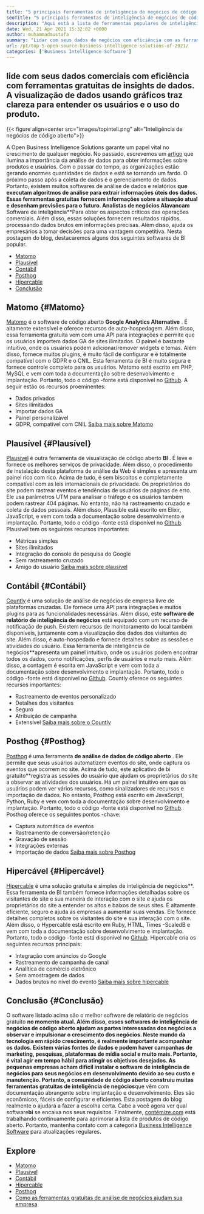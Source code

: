 ```yaml
---
title: "5 principais ferramentas de inteligência de negócios de código aberto de 2021" 
seoTitle: "5 principais ferramentas de inteligência de negócios de código aberto de 2021" 
description: "Aqui está a lista de ferramentas populares de inteligência de negócios de código aberto com recursos e documentação ricos. Estes são Matomo, plausíveis, contados e muito mais." 
date: Wed, 21 Apr 2021 15:32:02 +0000
author: muhammadmustafa
summary: "Lidar com seus dados de negócios com eficiência com as ferramentas gratuitas de insights de dados. A visualização de dados usando gráficos traz clareza para entender os usuários e o uso do produto." 
url: /pt/top-5-open-source-business-intelligence-solutions-of-2021/
categories: ['Business Intelligence Software']
---
```


## lide com seus dados comerciais com eficiência com ferramentas gratuitas de insights de dados. A visualização de dados usando gráficos traz clareza para entender os usuários e o uso do produto.

{{< figure align=center src="images/topinteli.png" alt="Inteligência de negócios de código aberto">}}

A Open Business Intelligence Solutions garante um papel vital no crescimento de qualquer negócio. No passado, escrevemos um [artigo][1] que ilumina a importância da análise de dados para obter informações sobre produtos e usuários. Com o passar do tempo, as organizações estão gerando enormes quantidades de dados e está se tornando um fardo. O próximo passo após a coleta de dados é o gerenciamento de dados. Portanto, existem muitos softwares de análise de dados e relatórios **que executam algoritmos de análise para extrair informações úteis dos dados. Essas ferramentas gratuitas fornecem informações sobre a situação atual e desenham previsões para o futuro. Analistas de negócios Alavancam** Software de inteligência**Para obter os aspectos críticos das operações comerciais. Além disso, essas soluções fornecem resultados rápidos, processando dados brutos em informações precisas. Além disso, ajuda os empresários a tomar decisões para uma vantagem competitiva. Nesta postagem do blog, destacaremos alguns dos seguintes softwares de BI popular.
  * [Matomo][2]
  * [Plausível][3]
  * [Contábil][4]
  * [Posthog][5]
  * [Hipercable][6]
  * [Conclusão][7]

## Matomo {#Matomo}

[Matomo][8] é o software de código aberto **Google Analytics Alternative** . É altamente extensível e oferece recursos de auto-hospedagem. Além disso, essa ferramenta gratuita vem com uma API para integrações e permite que os usuários importem dados GA de sites ilimitados. O painel é bastante intuitivo, onde os usuários podem adicionar/remover widgets e temas. Além disso, fornece muitos plugins, é muito fácil de configurar e é totalmente compatível com o GDPR e o CNIL. Esta ferramenta de BI é muito segura e fornece controle completo para os usuários. Matomo está escrito em PHP, MySQL e vem com toda a documentação sobre desenvolvimento e implantação. Portanto, todo o código -fonte está disponível no [Github][9].
A seguir estão os recursos proeminentes:
  * Dados privados
  * Sites ilimitados
  * Importar dados GA
  * Painel personalizável
  * GDPR, compatível com CNIL
[Saiba mais sobre Matomo][10]

## Plausível {#Plausível}

[Plausível][11] é outra ferramenta de visualização de código aberto **BI** . É leve e fornece os melhores serviços de privacidade. Além disso, o procedimento de instalação desta plataforma de análise da Web é simples e apresenta um painel rico com rico. Acima de tudo, é sem biscoitos e completamente compatível com as leis internacionais de privacidade. Os proprietários do site podem rastrear eventos e tendências de usuários de páginas de erro. Ele usa parâmetros UTM para analisar o tráfego e os usuários também podem rastrear 404 páginas. No entanto, não há rastreamento cruzado e coleta de dados pessoais. Além disso, Plausible está escrito em Elixir, JavaScript, e vem com toda a documentação sobre desenvolvimento e implantação. Portanto, todo o código -fonte está disponível no [Github][12].
Plausível tem os seguintes recursos importantes:
  * Métricas simples
  * Sites ilimitados
  * Integração do console de pesquisa do Google
  * Sem rastreamento cruzado
  * Amigo do usuário
[Saiba mais sobre plausível][13]

## Contábil {#Contábil}

[Countly][14] é uma solução de análise de negócios de empresa livre de plataformas cruzadas. Ele fornece uma API para integrações e muitos plugins para as funcionalidades necessárias. Além disso, este **software de relatório de inteligência de negócios** está equipado com um recurso de notificação de push. Existem recursos de monitoramento do local também disponíveis, juntamente com a visualização dos dados dos visitantes do site. Além disso, é auto-hospedado e fornece detalhes sobre as sessões e atividades do usuário. Essa ferramenta de inteligência de negócios**apresenta um painel intuitivo, onde os usuários podem encontrar todos os dados, como notificações, perfis de usuários e muito mais. Além disso, a contagem é escrita em JavaScript e vem com toda a documentação sobre desenvolvimento e implantação. Portanto, todo o código -fonte está disponível no [Github][15].
Countly oferece os seguintes recursos importantes:
  * Rastreamento de eventos personalizado
  * Detalhes dos visitantes
  * Seguro
  * Atribuição de campanha
  * Extensível
[Saiba mais sobre o Countly][16]

## Posthog {#Posthog}

[Posthog][17] é uma ferramenta **de análise de dados de código aberto** . Ele permite que seus usuários automatizem eventos do site, onde captura os eventos que ocorrem no site. Acima de tudo, este aplicativo de bi gratuito**registra as sessões do usuário que ajudam os proprietários do site a observar as atividades dos usuários. Há um painel intuitivo em que os usuários podem ver vários recursos, como sinalizadores de recursos e importação de dados. No entanto, Pósthog está escrito em JavaScript, Python, Ruby e vem com toda a documentação sobre desenvolvimento e implantação. Portanto, todo o código -fonte está disponível no [Github][18].
Posthog oferece os seguintes pontos -chave:
  * Captura automática de eventos
  * Rastreamento de conversão/retenção
  * Gravação de sessão
  * Integrações externas
  * Importação de dados
[Saiba mais sobre Posthog][19]

## Hipercável {#Hipercável}

[Hipercable][20] é uma solução gratuita e simples de inteligência de negócios**. Essa ferramenta de BI também fornece informações detalhadas sobre os visitantes do site e sua maneira de interação com o site e ajuda os proprietários do site a entender os altos e baixos de seus sites. É altamente eficiente, seguro e ajuda as empresas a aumentar suas vendas. Ele fornece detalhes completos sobre os visitantes do site e sua interação com o site. Além disso, o Hypercable está escrito em Ruby, HTML, Times -ScaledB e vem com toda a documentação sobre desenvolvimento e implantação. Portanto, todo o código -fonte está disponível no [Github][21].
Hipercable cria os seguintes recursos principais:
  * Integração com anúncios do Google
  * Rastreamento de campanha de canal
  * Analítica de comércio eletrônico
  * Sem amostragem de dados
  * Dados brutos no nível do evento
[Saiba mais sobre hipercable][20]

## Conclusão {#Conclusão}

O software listado acima são o melhor software de relatório de negócios gratuito **no momento atual. Além disso, esses softwares de inteligência de negócios de código aberto ajudam as partes interessadas dos negócios a observar e impulsionar o crescimento dos negócios. Neste mundo da tecnologia em rápido crescimento, é realmente importante acompanhar os dados. Existem várias fontes de dados e podem haver campanhas de marketing, pesquisas, plataformas de mídia social e muito mais. Portanto, é vital agir em tempo hábil para atingir os objetivos desejados. As pequenas empresas acham difícil instalar o software de inteligência de negócios para seus negócios em desenvolvimento devido ao seu custo e manutenção. Portanto, a comunidade de código aberto construiu muitas ferramentas gratuitas de inteligência de negócios**que vêm com documentação abrangente sobre implantação e desenvolvimento. Eles são econômicos, fáceis de configurar e eficientes. Esta postagem do blog realmente o ajudará a fazer a escolha certa. Cabe a você agora ver qual software**bi** se encaixa nos seus requisitos.
Finalmente, [contémize.com][22] está trabalhando continuamente para aprimorar a lista de produtos de código aberto. Portanto, mantenha contato com a categoria [Business Intelligence Software][23] para atualizações regulares.

## Explore
  * [Matomo][8]
  * [Plausível][11]
  * [Contábil][14]
  * [Hipercable][20]
  * [Posthog][17]
  * [Como as ferramentas gratuitas de análise de negócios ajudam sua empresa][24]



[1]: https://blog.containerize.com/category/business-intelligence-software/
[2]: #Matomo
[3]: #Plausible
[4]: #Countly
[5]: #Posthog
[6]: #HyperCable
[7]: #Conclusion
[8]: https://products.containerize.com/business-intelligence/matomo
[9]: https://github.com/matomo-org/matomo
[10]: https://matomo.org/
[11]: https://products.containerize.com/business-intelligence/plausible
[12]: https://github.com/plausible/analytics
[13]: https://plausible.io/
[14]: https://products.containerize.com/business-intelligence/countly
[15]: https://github.com/countly/countly-server
[16]: https://count.ly/
[17]: https://products.containerize.com/business-intelligence/posthog
[18]: https://github.com/PostHog/posthog
[19]: https://posthog.com/
[20]: https://products.containerize.com/business-intelligence/hypercable
[21]: https://github.com/HyperCable/hypercable
[22]: https://www.containerize.com/
[23]: https://products.containerize.com/business-intelligence/
[24]: https://blog.containerize.com/2021/03/12/how-free-business-analytics-tools-assist-your-business/
